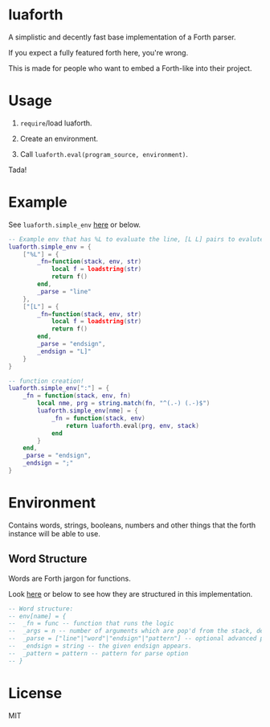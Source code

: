 # luaforth

A simplistic and decently fast base implementation of a Forth parser.

If you expect a fully featured forth here, you're wrong.

This is made for people who want to embed a Forth-like into their project.

# Usage

1. `require`/load luaforth.

2. Create an environment.

3. Call `luaforth.eval(program_source, environment)`.

Tada!

# Example

See `luaforth.simple_env` [here](https://github.com/vifino/luaforth/blob/master/luaforth.lua#L119-L150) or below.

```lua
-- Example env that has %L to evaluate the line, [L L] pairs to evalute a small block of lua code and...
luaforth.simple_env = {
	["%L"] = {
		_fn=function(stack, env, str)
			local f = loadstring(str)
			return f()
		end,
		_parse = "line"
	},
	["[L"] = {
		_fn=function(stack, env, str)
			local f = loadstring(str)
			return f()
		end,
		_parse = "endsign",
		_endsign = "L]"
	}
}

-- function creation!
luaforth.simple_env[":"] = {
	_fn = function(stack, env, fn)
		local nme, prg = string.match(fn, "^(.-) (.-)$")
		luaforth.simple_env[nme] = {
			_fn = function(stack, env)
				return luaforth.eval(prg, env, stack)
			end
		}
	end,
	_parse = "endsign",
	_endsign = ";"
}
```

# Environment

Contains words, strings, booleans, numbers and other things that the forth instance will be able to use.

## Word Structure

Words are Forth jargon for functions.

Look [here](ihttps://github.com/vifino/luaforth/blob/master/luaforth.lua#L7-L14) or below to see how they are structured in this implementation.

```lua
-- Word structure:
-- env[name] = {
--	_fn = func -- function that runs the logic
--	_args = n -- number of arguments which are pop'd from the stack, defaults to 0
--	_parse = ["line"|"word"|"endsign"|"pattern"] -- optional advanced parsing, line passes the whole line to the word, word only the next word, pattern parses given pattern, endsign until...
--	_endsign = string -- the given endsign appears.
--	_pattern = pattern -- pattern for parse option
-- }
```

# License
MIT
